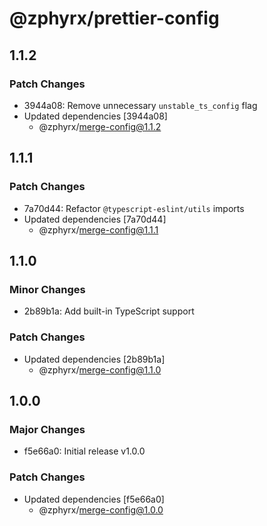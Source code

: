 # @zphyrx/prettier-config

## 1.1.2

### Patch Changes

- 3944a08: Remove unnecessary `unstable_ts_config` flag
- Updated dependencies [3944a08]
  - @zphyrx/merge-config@1.1.2

## 1.1.1

### Patch Changes

- 7a70d44: Refactor `@typescript-eslint/utils` imports
- Updated dependencies [7a70d44]
  - @zphyrx/merge-config@1.1.1

## 1.1.0

### Minor Changes

- 2b89b1a: Add built-in TypeScript support

### Patch Changes

- Updated dependencies [2b89b1a]
  - @zphyrx/merge-config@1.1.0

## 1.0.0

### Major Changes

- f5e66a0: Initial release v1.0.0

### Patch Changes

- Updated dependencies [f5e66a0]
  - @zphyrx/merge-config@1.0.0
